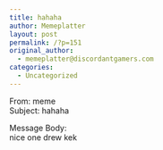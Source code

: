 ```yaml
---
title: hahaha
author: Memeplatter
layout: post
permalink: /?p=151
original_author:
  - memeplatter@discordantgamers.com
categories:
  - Uncategorized
---
```

From: meme  
Subject: hahaha

Message Body:  
nice one drew kek